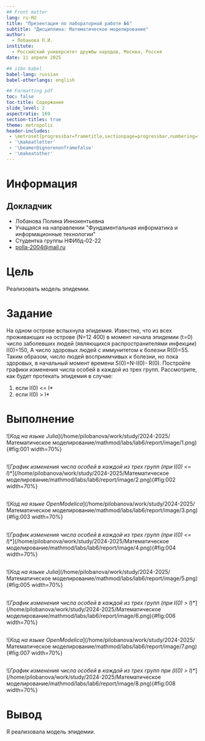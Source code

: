 ```yaml
---
## Front matter
lang: ru-RU
title: "Презентация по лабораторной работе №6"
subtitle: "Дисциплина: Математическое моделирование"
author:
  - Лобанова П.И.
institute:
  - Российский университет дружбы народов, Москва, Россия
date: 11 апреля 2025

## i18n babel
babel-lang: russian
babel-otherlangs: english

## Formatting pdf
toc: false
toc-title: Содержание
slide_level: 2
aspectratio: 169
section-titles: true
theme: metropolis
header-includes:
 - \metroset{progressbar=frametitle,sectionpage=progressbar,numbering=fraction}
 - '\makeatletter'
 - '\beamer@ignorenonframefalse'
 - '\makeatother'
---
```


# Информация

## Докладчик


  * Лобанова Полина Иннокентьевна
  * Учащаяся на направлении "Фундаментальная информатика и информационные технологии"
  * Студентка группы НФИбд-02-22
  * [polla-2004@mail.ru](polla-2004@mail.ru)

# Цель

Реализовать модель эпидемии.

# Задание

На одном острове вспыхнула эпидемия. Известно, что из всех проживающих на острове (N=12 400) в момент начала эпидемии (t=0) число заболевших людей (являющихся распространителями инфекции) I(0)=150, А число здоровых людей с иммунитетом к болезни R(0)=55. Таким образом, число людей восприимчивых к болезни, но пока здоровых, в начальный момент времени S(0)=N-I(0)- R(0). 
Постройте графики изменения числа особей в каждой из трех групп. Рассмотрите, как будет протекать эпидемия в случае:
1) если I(0) <= I*
2) если I(0) > I*

# Выполнение

![*Код на языке Julia*](/home/pilobanova/work/study/2024-2025/Математическое моделирование/mathmod/labs/lab6/report/image/1.png){#fig:001 width=70%}

## 

![*График изменения числа особей в каждой из трех групп (при I(0) <= I*)*](/home/pilobanova/work/study/2024-2025/Математическое моделирование/mathmod/labs/lab6/report/image/2.png){#fig:002 width=70%}

## 

![*Код на языке OpenModelica*](/home/pilobanova/work/study/2024-2025/Математическое моделирование/mathmod/labs/lab6/report/image/3.png){#fig:003 width=70%}

## 

![*График изменения числа особей в каждой из трех групп (при I(0) <= I*)*](/home/pilobanova/work/study/2024-2025/Математическое моделирование/mathmod/labs/lab6/report/image/4.png){#fig:004 width=70%}

## 

![*Код на языке Julia*](/home/pilobanova/work/study/2024-2025/Математическое моделирование/mathmod/labs/lab6/report/image/5.png){#fig:005 width=70%}

## 

![*График изменения числа особей в каждой из трех групп (при I(0) > I*)*](/home/pilobanova/work/study/2024-2025/Математическое моделирование/mathmod/labs/lab6/report/image/6.png){#fig:006 width=70%}

## 

![*Код на языке OpenModelica*](/home/pilobanova/work/study/2024-2025/Математическое моделирование/mathmod/labs/lab6/report/image/7.png){#fig:007 width=70%}

## 

![*График изменения числа особей в каждой из трех групп при (I(0) > I*)*](/home/pilobanova/work/study/2024-2025/Математическое моделирование/mathmod/labs/lab6/report/image/8.png){#fig:008 width=70%}

# Вывод

Я реализовала модель эпидемии.



